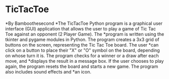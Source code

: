 # TicTacToe
*By Bamboothesecond
*The TicTacToe Python program is a graphical user interface (GUI) application that allows the user to play a game of Tic Tac Toe against an opponent (2 Player Game). The *program is written using the tkinter and pygame modules in Python. The program creates a 3x3 grid of buttons on the screen, representing the Tic Tac Toe board. The user *can click on a button to place their "X" or "O" symbol on the board, depending on whose turn it is. The program checks for a winner or a draw after each move, and *displays the result in a message box. If the user chooses to play again, the program resets the board and starts a new game. The program also includes sound effects and *an icon.
